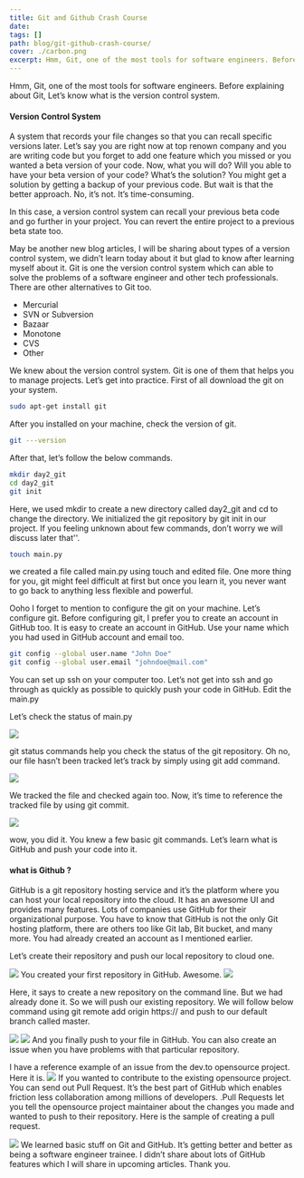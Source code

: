 ```yaml
---
title: Git and Github Crash Course
date:
tags: []
path: blog/git-github-crash-course/
cover: ./carbon.png
excerpt: Hmm, Git, one of the most tools for software engineers. Before explaining about Git, Let’s know what is the version control system.
---
```


Hmm, Git, one of the most tools for software engineers. Before explaining about Git, Let’s know what is the version control system.

#### Version Control System

A system that records your file changes so that you can recall specific versions later. Let’s say you are right now at top renown company and you are writing code but you forget to add one feature which you missed or you wanted a beta version of your code. Now, what you will do? Will you able to have your beta version of your code? What’s the solution? You might get a solution by getting a backup of your previous code. But wait is that the better approach. No, it’s not. It’s time-consuming.

In this case, a version control system can recall your previous beta code and go further in your project. You can revert the entire project to a previous beta state too.

May be another new blog articles, I will be sharing about types of a version control system, we didn’t learn today about it but glad to know after learning myself about it. Git is one the version control system which can able to solve the problems of a software engineer and other tech professionals. There are other alternatives to Git too.

- Mercurial
- SVN or Subversion
- Bazaar
- Monotone
- CVS
- Other

We knew about the version control system. Git is one of them that helps you to manage projects. Let’s get into practice. First of all download the git on your system.

```bash
sudo apt-get install git
```

After you installed on your machine, check the version of git.

```bash
git ---version
```

After that, let’s follow the below commands.

```bash
mkdir day2_git
cd day2_git
git init
```

Here, we used mkdir to create a new directory called day2_git and cd to change the directory. We initialized the git repository by git init in our project. If you feeling unknown about few commands, don’t worry we will discuss later that''.

```bash
touch main.py
```

we created a file called main.py using touch and edited file. One more thing for you, git might feel difficult at first but once you learn it, you never want to go back to anything less flexible and powerful.

Ooho I forget to mention to configure the git on your machine. Let’s configure git. Before configuring git, I prefer you to create an account in GitHub too. It is easy to create an account in GitHub. Use your name which you had used in GitHub account and email too.

```bash
git config --global user.name "John Doe"
git config --global user.email "johndoe@mail.com"
```

You can set up ssh on your computer too. Let’s not get into ssh and go through as quickly as possible to quickly push your code in GitHub. Edit the main.py

Let’s check the status of main.py

<img src="./git-status.png">

git status commands help you check the status of the git repository. Oh no, our file hasn’t been tracked let’s track by simply using git add command.

<img src="./add-git.png">

We tracked the file and checked again too. Now, it’s time to reference the tracked file by using git commit.

<img src="./commit.png">

wow, you did it. You knew a few basic git commands. Let’s learn what is GitHub and push your code into it.

#### what is Github ?

GitHub is a git repository hosting service and it’s the platform where you can host your local repository into the cloud. It has an awesome UI and provides many features. Lots of companies use GitHub for their organizational purpose. You have to know that GitHub is not the only Git hosting platform, there are others too like Git lab, Bit bucket, and many more. You had already created an account as I mentioned earlier.

Let’s create their repository and push our local repository to cloud one.

<img src="./git-repo.png">
You created your first repository in GitHub. Awesome.

<img src="./created.png">

Here, it says to create a new repository on the command line. But we had already done it. So we will push our existing repository. We will follow below command using git remote add origin https:// and push to our default branch called master.

<img src="./auvhae.png">

<img src="./compl.png">
And you finally push to your file in GitHub. You can also create an issue when you have problems with that particular repository.

I have a reference example of an issue from the dev.to opensource project. Here it is.
<img src="./sample.png">
If you wanted to contribute to the existing opensource project. You can send out Pull Request. It’s the best part of GitHub which enables friction less collaboration among millions of developers. .Pull Requests let you tell the opensource project maintainer about the changes you made and wanted to push to their repository. Here is the sample of creating a pull request.

<img src="./pr.png">
We learned basic stuff on Git and GitHub. It’s getting better and better as being a software engineer trainee. I didn’t share about lots of GitHub features which I will share in upcoming articles. Thank you.
